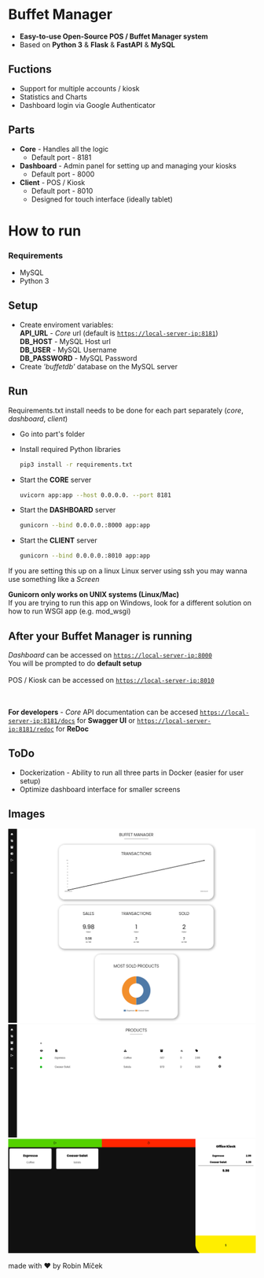 # **Buffet Manager**
* **Easy-to-use Open-Source POS / Buffet Manager system**
* Based on **Python 3** & **Flask** & **FastAPI** & **MySQL**



## Fuctions
* Support for multiple accounts / kiosk   
* Statistics and Charts 
* Dashboard login via Google Authenticator


## Parts
* **Core** - Handles all the logic
  * Default port - 8181
* **Dashboard** - Admin panel for setting up and managing your kiosks
  * Default port - 8000
* **Client** - POS / Kiosk
  * Default port - 8010
  * Designed for touch interface (ideally tablet)


# **How to run**

### **Requirements** 
  * MySQL
  * Python 3

## **Setup**
* Create enviroment variables: \
  **API_URL** - *Core* url (default is [`https://local-server-ip:8181`]())
  \
  **DB_HOST** - MySQL Host url
  \
  **DB_USER** - MySQL Username
  \
  **DB_PASSWORD**  - MySQL Password
* Create *'buffetdb'* database on the MySQL server

## **Run**
Requirements.txt install needs to be done for each part separately (*core*, *dashboard*, *client*)
* Go into part's folder
* Install required Python libraries
  ```sh
  pip3 install -r requirements.txt
  ```





* Start the **CORE** server 
  ```sh
  uvicorn app:app --host 0.0.0.0. --port 8181 
  ```

* Start the **DASHBOARD** server 
  ```sh
  gunicorn --bind 0.0.0.0.:8000 app:app
  ```

* Start the **CLIENT** server 
  ```sh
  gunicorn --bind 0.0.0.0.:8010 app:app
  ```

If you are setting this up on a linux Linux server using ssh you may wanna use something like a *Screen* 

**Gunicorn only works on UNIX systems (Linux/Mac)** \
If you are trying to run this app on Windows, look for a different solution on \
how to run WSGI app (e.g. mod_wsgi) 




## **After your Buffet Manager is running**
*Dashboard* can be accessed on [`https://local-server-ip:8000`]() \
You will be prompted to do **default setup**
\
\
POS / Kiosk  can be accessed on [`https://local-server-ip:8010`]()

\
\
**For developers** - *Core* API documentation can be accesed [`https://local-server-ip:8181/docs`]() for **Swagger UI** or [`https://local-server-ip:8181/redoc`]() for **ReDoc** 


## **ToDo**
* Dockerization - Ability to run all three parts in Docker (easier for user setup)
* Optimize dashboard interface for smaller screens 


## **Images**
![](readme-files/dashboard.png)
![](readme-files/products.png)
![](readme-files/client.png)


made with ♥ by Robin Míček 

